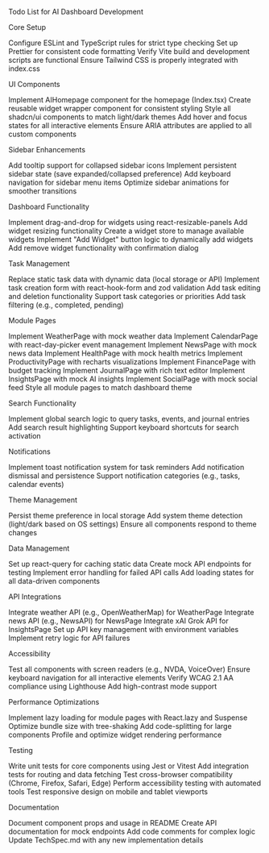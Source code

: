 Todo List for AI Dashboard Development

 
Core Setup

 Configure ESLint and TypeScript rules for strict type checking
 Set up Prettier for consistent code formatting
 Verify Vite build and development scripts are functional
 Ensure Tailwind CSS is properly integrated with index.css


 
UI Components

 Implement AIHomepage component for the homepage (Index.tsx)
 Create reusable widget wrapper component for consistent styling
 Style all shadcn/ui components to match light/dark themes
 Add hover and focus states for all interactive elements
 Ensure ARIA attributes are applied to all custom components


 
Sidebar Enhancements

 Add tooltip support for collapsed sidebar icons
 Implement persistent sidebar state (save expanded/collapsed preference)
 Add keyboard navigation for sidebar menu items
 Optimize sidebar animations for smoother transitions


 
Dashboard Functionality

 Implement drag-and-drop for widgets using react-resizable-panels
 Add widget resizing functionality
 Create a widget store to manage available widgets
 Implement "Add Widget" button logic to dynamically add widgets
 Add remove widget functionality with confirmation dialog


 
Task Management

 Replace static task data with dynamic data (local storage or API)
 Implement task creation form with react-hook-form and zod validation
 Add task editing and deletion functionality
 Support task categories or priorities
 Add task filtering (e.g., completed, pending)


 
Module Pages

 Implement WeatherPage with mock weather data
 Implement CalendarPage with react-day-picker event management
 Implement NewsPage with mock news data
 Implement HealthPage with mock health metrics
 Implement ProductivityPage with recharts visualizations
 Implement FinancePage with budget tracking
 Implement JournalPage with rich text editor
 Implement InsightsPage with mock AI insights
 Implement SocialPage with mock social feed
 Style all module pages to match dashboard theme


 
Search Functionality

 Implement global search logic to query tasks, events, and journal entries
 Add search result highlighting
 Support keyboard shortcuts for search activation


 
Notifications

 Implement toast notification system for task reminders
 Add notification dismissal and persistence
 Support notification categories (e.g., tasks, calendar events)


 
Theme Management

 Persist theme preference in local storage
 Add system theme detection (light/dark based on OS settings)
 Ensure all components respond to theme changes


 
Data Management

 Set up react-query for caching static data
 Create mock API endpoints for testing
 Implement error handling for failed API calls
 Add loading states for all data-driven components


 
API Integrations

 Integrate weather API (e.g., OpenWeatherMap) for WeatherPage
 Integrate news API (e.g., NewsAPI) for NewsPage
 Integrate xAI Grok API for InsightsPage
 Set up API key management with environment variables
 Implement retry logic for API failures


 
Accessibility

 Test all components with screen readers (e.g., NVDA, VoiceOver)
 Ensure keyboard navigation for all interactive elements
 Verify WCAG 2.1 AA compliance using Lighthouse
 Add high-contrast mode support


 
Performance Optimizations

 Implement lazy loading for module pages with React.lazy and Suspense
 Optimize bundle size with tree-shaking
 Add code-splitting for large components
 Profile and optimize widget rendering performance


 
Testing

 Write unit tests for core components using Jest or Vitest
 Add integration tests for routing and data fetching
 Test cross-browser compatibility (Chrome, Firefox, Safari, Edge)
 Perform accessibility testing with automated tools
 Test responsive design on mobile and tablet viewports


 
Documentation

 Document component props and usage in README
 Create API documentation for mock endpoints
 Add code comments for complex logic
 Update TechSpec.md with any new implementation details

